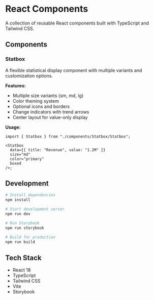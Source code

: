 # React Components

A collection of reusable React components built with TypeScript and Tailwind CSS.

## Components

### Statbox

A flexible statistical display component with multiple variants and customization options.

**Features:**

- Multiple size variants (sm, md, lg)
- Color theming system
- Optional icons and borders
- Change indicators with trend arrows
- Center layout for value-only display

**Usage:**

```tsx
import { Statbox } from "./components/Statbox/Statbox";

<Statbox
  data={{ title: "Revenue", value: "1.2M" }}
  size="md"
  color="primary"
  boxed
/>;
```

## Development

```bash
# Install dependencies
npm install

# Start development server
npm run dev

# Run Storybook
npm run storybook

# Build for production
npm run build
```

## Tech Stack

- React 18
- TypeScript
- Tailwind CSS
- Vite
- Storybook
